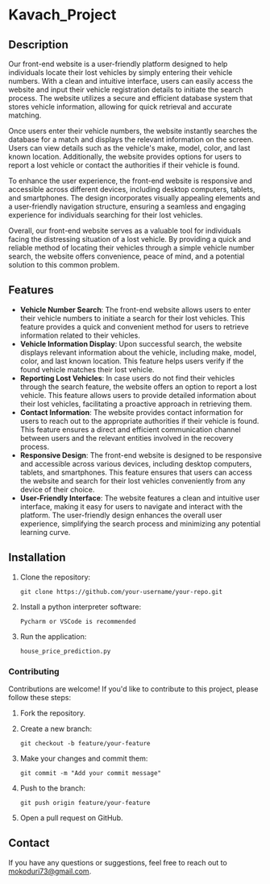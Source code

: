 # Kavach_Project
## Description
Our front-end website is a user-friendly platform designed to help individuals locate their lost vehicles by simply entering their vehicle numbers. With a clean and intuitive interface, users can easily access the website and input their vehicle registration details to initiate the search process. The website utilizes a secure and efficient database system that stores vehicle information, allowing for quick retrieval and accurate matching.

Once users enter their vehicle numbers, the website instantly searches the database for a match and displays the relevant information on the screen. Users can view details such as the vehicle's make, model, color, and last known location. Additionally, the website provides options for users to report a lost vehicle or contact the authorities if their vehicle is found.

To enhance the user experience, the front-end website is responsive and accessible across different devices, including desktop computers, tablets, and smartphones. The design incorporates visually appealing elements and a user-friendly navigation structure, ensuring a seamless and engaging experience for individuals searching for their lost vehicles.

Overall, our front-end website serves as a valuable tool for individuals facing the distressing situation of a lost vehicle. By providing a quick and reliable method of locating their vehicles through a simple vehicle number search, the website offers convenience, peace of mind, and a potential solution to this common problem.

## Features
- **Vehicle Number Search**: The front-end website allows users to enter their vehicle numbers to initiate a search for their lost vehicles. This feature provides a quick and convenient method for users to retrieve information related to their vehicles.
- **Vehicle Information Display**: Upon successful search, the website displays relevant information about the vehicle, including make, model, color, and last known location. This feature helps users verify if the found vehicle matches their lost vehicle.
- **Reporting Lost Vehicles**: In case users do not find their vehicles through the search feature, the website offers an option to report a lost vehicle. This feature allows users to provide detailed information about their lost vehicles, facilitating a proactive approach in retrieving them.
- **Contact Information**: The website provides contact information for users to reach out to the appropriate authorities if their vehicle is found. This feature ensures a direct and efficient communication channel between users and the relevant entities involved in the recovery process.
- **Responsive Design**: The front-end website is designed to be responsive and accessible across various devices, including desktop computers, tablets, and smartphones. This feature ensures that users can access the website and search for their lost vehicles conveniently from any device of their choice.
- **User-Friendly Interface**: The website features a clean and intuitive user interface, making it easy for users to navigate and interact with the platform. The user-friendly design enhances the overall user experience, simplifying the search process and minimizing any potential learning curve.
## Installation

1. Clone the repository:
   ```
   git clone https://github.com/your-username/your-repo.git
   ```

2. Install a python interpreter software:
   ```
   Pycharm or VSCode is recommended
   ```

5. Run the application:
   ```
   house_price_prediction.py
   ```


### Contributing

Contributions are welcome! If you'd like to contribute to this project, please follow these steps:

1. Fork the repository.

2. Create a new branch:
   ```
   git checkout -b feature/your-feature
   ```

3. Make your changes and commit them:
   ```
   git commit -m "Add your commit message"
   ```

4. Push to the branch:
   ```
   git push origin feature/your-feature
   ```

5. Open a pull request on GitHub.

## Contact

If you have any questions or suggestions, feel free to reach out to [mokoduri73@gmail.com](mailto:mkoduri73@gmail.com).

